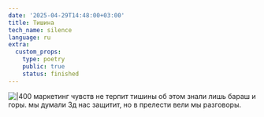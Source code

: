 ```yaml
---
date: '2025-04-29T14:48:00+03:00'
title: Тишина
tech_name: silence
language: ru
extra:
  custom_props:
    type: poetry
    public: true
    status: finished
---
```


![|400](/images/silence.png)
маркетинг чувств не терпит тишины
об этом знали лишь бараш и горы.
мы думали 3д нас защитит,
но в прелести вели мы разговоры.